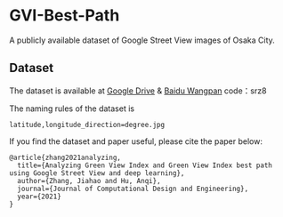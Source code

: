 # GVI-Best-Path
A publicly available dataset of Google Street View images of Osaka City.
## Dataset
The dataset is available at [Google Drive](https://drive.google.com/file/d/1HMxUILJxWDgY6Qi3eZcc0OJOD-f3lZqh/view?usp=sharing) & [Baidu Wangpan](https://pan.baidu.com/s/1-pvIfYggd0AsoLPviP3UdQ) code：srz8

The naming rules of the dataset is <pre><code>latitude,longitude_direction=degree.jpg</code></pre>

If you find the dataset and paper useful, please cite the paper below:
<pre><code>@article{zhang2021analyzing,
  title={Analyzing Green View Index and Green View Index best path using Google Street View and deep learning},
  author={Zhang, Jiahao and Hu, Anqi},
  journal={Journal of Computational Design and Engineering},
  year={2021}
}</code></pre>

